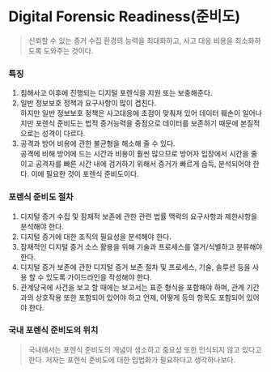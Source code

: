 # Digital Forensic Readiness(준비도)
> 신뢰할 수 있는 증거 수집 환경의 능력을 최대화하고, 사고 대응 비용을 최소화하도록 도와주는 것이다.

### 특징
1. 침해사고 이후에 진행되는 디지털 포렌식을 지원 또는 보충해준다.
2. 일반 정보보호 정책과 요구사항이 많이 겹친다.  
하지만 일반 정보보호 정책은 사고대응에 초점이 맞춰져 있어 데이터 훼손이 일어나지만 포렌식 준비도는 법적 증거능력을 중점으로 데이터를 보존하기 때문에 본질적으로는 성격이 다르다.
3. 공격과 방어 비용에 관한 불균형을 해소해 줄 수 있다.  
공격에 비해 방어에 드는 시간과 비용이 훨씬 많으므로 방어자 입장에서 시간을 줄이고 공격자를 빠른 시간 내에 검거하기 위해서 증거가 빠르게 습득, 분석되어야 한다. 이에 필요한 것이 포렌식 준비도이다.

### 포렌식 준비도 절차
1. 디지털 증거 수집 및 잠재적 보존에 관한 관련 법률 맥락의 요구사항과 제한사항을 분석해야 한다.
2. 디지털 증거에 대한 조직의 필요성을 분석해야 한다. 
3. 잠재적인 디지털 증거 소스 활용을 위해 기술과 프로세스를 열거/식별하고 분류해야 한다. 
4. 디지털 증거 보존에 관한 디지털 증거 보존 절차 및 프로세스, 기술, 솔루션 등을 사용 할 수 있도록 가이드라인을 작성해야 한다. 
5. 관계당국에 사건을 보고 할 때에는 보고서는 표준 형식을 포함해야 하며, 관계 기간과의 상호작용 또한 포함되어 있어야 하고 언제, 어떻게 등의 항목도 포함되어 있어야 한다.

### 국내 포렌식 준비도의 위치
>국내에서는 포렌식 준비도의 개념이 생소하고 중요성 또한 인식되지 않고 있다고 한다. 저자는 포렌식 준비도에 대한 입법화가 필요하다고 생각하나보다.
